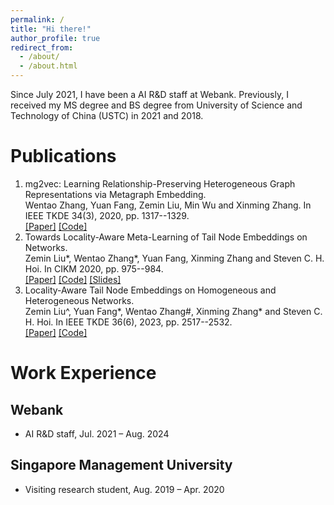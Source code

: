 ```yaml
---
permalink: /
title: "Hi there!"
author_profile: true
redirect_from: 
  - /about/
  - /about.html
---
```


Since July 2021, I have been a AI R&D staff at Webank. Previously, I received my MS degree and BS degree from University of Science and Technology of China (USTC) in 2021 and 2018. 

Publications
======
1. mg2vec: Learning Relationship-Preserving Heterogeneous Graph Representations via Metagraph Embedding.  
Wentao Zhang, Yuan Fang, Zemin Liu, Min Wu and Xinming Zhang. In IEEE TKDE 34(3), 2020, pp. 1317--1329.  
[[Paper]](https://github.com/smufang/meta-tail2vec) [[Code]](https://github.com/smufang/meta-tail2vec)
2. Towards Locality-Aware Meta-Learning of Tail Node Embeddings on Networks.  
Zemin Liu*, Wentao Zhang*, Yuan Fang, Xinming Zhang and Steven C. H. Hoi. In CIKM 2020, pp. 975--984.  
[[Paper]](https://github.com/smufang/meta-tail2vec) [[Code]](https://github.com/smufang/meta-tail2vec) [[Slides]](https://github.com/smufang/meta-tail2vec)
3. Locality-Aware Tail Node Embeddings on Homogeneous and Heterogeneous Networks.  
Zemin Liu^, Yuan Fang*, Wentao Zhang#, Xinming Zhang* and Steven C. H. Hoi. In IEEE TKDE 36(6), 2023, pp. 2517--2532.  
[[Paper]](https://github.com/smufang/meta-tail2vec) [[Code]](https://github.com/smufang/meta-tail2vec)

Work Experience
======

Webank
------
- AI R&D staff, Jul. 2021 – Aug. 2024

Singapore Management University
------
- Visiting research student, Aug. 2019 – Apr. 2020

